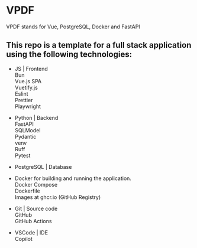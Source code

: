 # VPDF
VPDF stands for Vue, PostgreSQL, Docker and FastAPI

## This repo is a template for a full stack application using the following technologies:
- JS | Frontend  
 Bun  
 Vue.js SPA  
 Vuetify.js  
 Eslint  
 Prettier  
 Playwright  

- Python | Backend  
 FastAPI  
 SQLModel  
 Pydantic  
 venv  
 Ruff  
 Pytest  

- PostgreSQL | Database  
 
- Docker for building and running the application.  
 Docker Compose  
 Dockerfile  
 Images at ghcr.io (GitHub Registry)  

- Git | Source code  
 GitHub  
 GitHub Actions  

- VSCode | IDE  
 Copilot  
